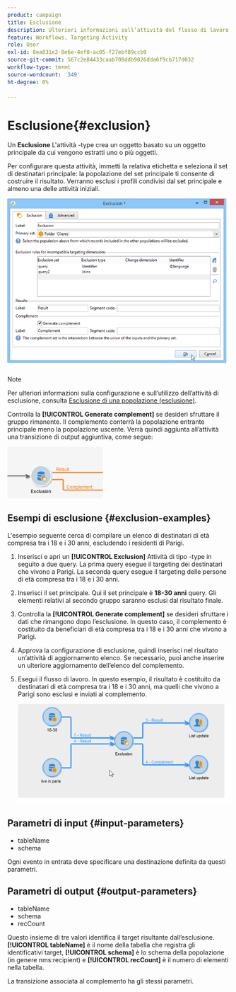 ```yaml
---
product: campaign
title: Esclusione
description: Ulteriori informazioni sull’attività del flusso di lavoro Esclusione
feature: Workflows, Targeting Activity
role: User
exl-id: 8ea831e2-8e6e-4ef0-ac05-f27ebf89ccb9
source-git-commit: 567c2e84433caab708ddb9026dda6f9cb717d032
workflow-type: tm+mt
source-wordcount: '349'
ht-degree: 0%

---
```


# Esclusione{#exclusion}



Un **Esclusione** L&#39;attività -type crea un oggetto basato su un oggetto principale da cui vengono estratti uno o più oggetti.

Per configurare questa attività, immetti la relativa etichetta e seleziona il set di destinatari principale: la popolazione del set principale ti consente di costruire il risultato. Verranno esclusi i profili condivisi dal set principale e almeno una delle attività iniziali.

![](assets/s_user_segmentation_exclu.png)

>[!NOTE]
>
>Per ulteriori informazioni sulla configurazione e sull’utilizzo dell’attività di esclusione, consulta [Esclusione di una popolazione (esclusione)](targeting-workflows.md#excluding-a-population--exclusion-).

Controlla la **[!UICONTROL Generate complement]** se desideri sfruttare il gruppo rimanente. Il complemento conterrà la popolazione entrante principale meno la popolazione uscente. Verrà quindi aggiunta all’attività una transizione di output aggiuntiva, come segue:

![](assets/s_user_segmentation_exclu_compl.png)

## Esempi di esclusione {#exclusion-examples}

L&#39;esempio seguente cerca di compilare un elenco di destinatari di età compresa tra i 18 e i 30 anni, escludendo i residenti di Parigi.

1. Inserisci e apri un **[!UICONTROL Exclusion]** Attività di tipo -type in seguito a due query. La prima query esegue il targeting dei destinatari che vivono a Parigi. La seconda query esegue il targeting delle persone di età compresa tra i 18 e i 30 anni.
1. Inserisci il set principale. Qui il set principale è **18-30 anni** query. Gli elementi relativi al secondo gruppo saranno esclusi dal risultato finale.
1. Controlla la **[!UICONTROL Generate complement]** se desideri sfruttare i dati che rimangono dopo l’esclusione. In questo caso, il complemento è costituito da beneficiari di età compresa tra i 18 e i 30 anni che vivono a Parigi.
1. Approva la configurazione di esclusione, quindi inserisci nel risultato un’attività di aggiornamento elenco. Se necessario, puoi anche inserire un ulteriore aggiornamento dell’elenco del complemento.
1. Esegui il flusso di lavoro. In questo esempio, il risultato è costituito da destinatari di età compresa tra i 18 e i 30 anni, ma quelli che vivono a Parigi sono esclusi e inviati al complemento.

   ![](assets/exclusion_example.png)

## Parametri di input {#input-parameters}

* tableName
* schema

Ogni evento in entrata deve specificare una destinazione definita da questi parametri.

## Parametri di output {#output-parameters}

* tableName
* schema
* recCount

Questo insieme di tre valori identifica il target risultante dall’esclusione. **[!UICONTROL tableName]** è il nome della tabella che registra gli identificativi target, **[!UICONTROL schema]** è lo schema della popolazione (in genere nms:recipient) e **[!UICONTROL recCount]** è il numero di elementi nella tabella.

La transizione associata al complemento ha gli stessi parametri.
